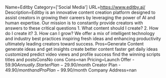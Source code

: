 Name=Editby
Category=['Social Media']
URL=https://www.editby.ai/
Description=Editby is an innovative content creation platform designed to assist creators in growing their careers by leveraging the power of AI and human expertise. Our mission is to constantly provide creators with answers to these critical questions 1. What content should I create? 2. How do I create it? 3. How can I grow? We offer a mix of intelligent technology and industry best practices inspiring fresh ideas and enhancing productivity ultimately leading creators toward success.
Pros=Generate Content generate ideas and get insights create better content faster get daily ideas customized predict video views and profile success find the winning scripts titles and postsConsNo cons
Cons=nan
Pricing=Launch Offer - $59.90 Annually. Starter Plan - 29.90$/month Creator Plan - 49.90$/month and Pro Plan - 99.90$/month
Company Address=nan
